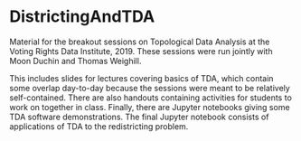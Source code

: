 # DistrictingAndTDA

Material for the breakout sessions on Topological Data Analysis at the Voting Rights Data Institute, 2019. These sessions were run jointly with Moon Duchin and Thomas Weighill.

This includes slides for lectures covering basics of TDA, which contain some overlap day-to-day because the sessions were meant to be relatively self-contained. There are also handouts containing activities for students to work on together in class. Finally, there are Jupyter notebooks giving some TDA software demonstrations. The final Jupyter notebook consists of applications of TDA to the redistricting problem.
